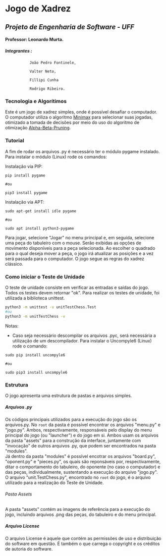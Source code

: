 # Jogo de Xadrez
 ## *_Projeto de Engenharia de Software - UFF_*

 #### Professor: Leonardo Murta.

 ##### Integrantes : 
 
               João Pedro Fontinele,

               Valter Neto,
               
               Fillipi Cunha
               
               Rodrigo Ribeiro.


### Tecnologia e Algorítimos

Este é um jogo de xadrez simples, onde é possível desafiar o computador. O computador utiliza o algoritmo [Minimax](https://pt.wikipedia.org/wiki/Minimax) para selecionar suas jogadas, otimizado a tomada de decisões por meio do uso do algoritmo de otimização [Alpha-Beta-Pruning](https://en.wikipedia.org/wiki/Alpha%E2%80%93beta_pruning).

### Tutorial

A fim de rodar os arquivos .py é necessário ter o módulo pygame instalado. Para instalar o módulo (Linux) rode os comandos:

Instalação via PIP:
```
pip install pygame

#ou

pip3 install pygame
```

Instalação via APT:
```
sudo apt-get install idle pygame

#ou

sudo apt install python3-pygame
```

Para jogar, selecione "Jogar" no menu principal e, em seguida, selecione uma peça do tabuleiro com o mouse. Serão exibidas as opções de movimento disponíveis para a peça selecionada. Ao escolher o quadrado para o qual deseja mover a peça, o jogo irá atualizar as posições e a vez será passada para o computador. O jogo segue as regras do xadrez clássico.


### Como iniciar o Teste de Unidade

O teste de unidade consiste em verificar as entradas e saídas do jogo. Todos os testes devem retornar "ok". Para realizar os testes de unidade, foi utilizada a biblioteca unittest.

```bash
python3 -m unittest -v unitTestChess.Test
#ou
python3 -m unitTestChess -v
```

Notas:

* Caso seja necessário descompilar os arquivos .pyc, será necessária a utilização de um descompilador. Para instalar o Uncompyle6 (Linux) rode o comando:
```
sudo pip install uncompyle6

#ou

sudo pip3 install uncompyle6
```

### Estrutura

O jogo apresenta uma estrutura de pastas e arquivos simples.

##### Arquivos .py
Os códigos principais utilizados para a execução do jogo são os arquivos.py. No ``root`` da pasta é possível encontrar os arquivos "menu.py" e "jogo.py". Ambos, respectivamente, responsáveis pelo display do menu principal do jogo (ou "launcher") e do jogo em si. Ambos usam os arquivos da pasta "assets" para a construção da interface, juntamente com "invocação" de outros arquivos .py, que podem ser encontrados na pasta "modules".
<br />
Já dentro da pasta "modules" é possível encotrar os arquivos "board.py", "oponent.py" e "pieces.py", os quais são reponsáveis por, respectivamente, ditar o comportamento do tabuleiro, do oponente (no caso o computador) e das peças, individualmente, sustentando a execução do arquivo "jogo.py".
<br />
O arquivo "unit.TestChess.py", encontrado no ``root`` do jogo, é o arquivo utilizado para a realização do Teste de Unidade.

###### Pasta Assets
A pasta "assets" contém as imagens de referência para a execução do jogo, incluindo arquivos .png das peças, do tabuleiro e do menu principal.

##### Arquivo License
O arquivo License é aquele que contém as permissões de uso e distribuição do software em questão. É também o que carrega o copyright e os créditos de autoria do software.